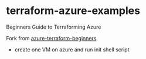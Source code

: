 # terraform-azure-examples
Beginners Guide to Terraforming Azure

Fork from [azure-terraform-beginners](https://github.com/scarolan/azure-terraform-beginners)

- create one VM on azure and run init shell script

